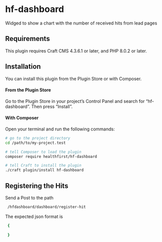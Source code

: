 # hf-dashboard

Widged to show a chart with the number of received hits from lead pages

## Requirements

This plugin requires Craft CMS 4.3.6.1 or later, and PHP 8.0.2 or later.

## Installation

You can install this plugin from the Plugin Store or with Composer.

#### From the Plugin Store

Go to the Plugin Store in your project’s Control Panel and search for “hf-dashboard”. Then press “Install”.

#### With Composer

Open your terminal and run the following commands:

```bash
# go to the project directory
cd /path/to/my-project.test

# tell Composer to load the plugin
composer require healthfirst/hf-dashboard

# tell Craft to install the plugin
./craft plugin/install hf-dashboard
```

## Registering the Hits

Send a Post to the path
```bash
 /hfdashboard/dashboard/register-hit
```

The expected json format is
```bash
 {
    
 }
```



